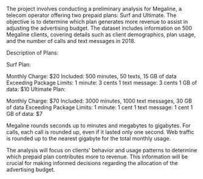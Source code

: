 The project involves conducting a preliminary analysis for Megaline, a telecom operator offering two prepaid plans: Surf and Ultimate. 
The objective is to determine which plan generates more revenue to assist in adjusting the advertising budget. 
The dataset includes information on 500 Megaline clients, covering details such as client demographics, plan usage, and the number of calls and text messages in 2018.

Description of Plans:

Surf Plan:

Monthly Charge: $20
Included: 500 minutes, 50 texts, 15 GB of data
Exceeding Package Limits:
1 minute: 3 cents
1 text message: 3 cents
1 GB of data: $10
Ultimate Plan:

Monthly Charge: $70
Included: 3000 minutes, 1000 text messages, 30 GB of data
Exceeding Package Limits:
1 minute: 1 cent
1 text message: 1 cent
1 GB of data: $7

Megaline rounds seconds up to minutes and megabytes to gigabytes. For calls, each call is rounded up, even if it lasted only one second. 
Web traffic is rounded up to the nearest gigabyte for the total monthly usage.

The analysis will focus on clients' behavior and usage patterns to determine which prepaid plan contributes more to revenue. 
This information will be crucial for making informed decisions regarding the allocation of the advertising budget.

